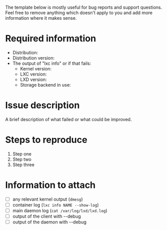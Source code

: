 The template below is mostly useful for bug reports and support questions.
Feel free to remove anything which doesn't apply to you and add more information where it makes sense.

# Required information

 * Distribution:
 * Distribution version:
 * The output of "lxc info" or if that fails:
   * Kernel version:
   * LXC version:
   * LXD version:
   * Storage backend in use:

# Issue description

A brief description of what failed or what could be improved.

# Steps to reproduce

 1. Step one
 2. Step two
 3. Step three

# Information to attach

 - [ ] any relevant kernel output (`dmesg`)
 - [ ] container log (`lxc info NAME --show-log`)
 - [ ] main daemon log (`cat /var/log/lxd/lxd.log`)
 - [ ] output of the client with --debug
 - [ ] output of the daemon with --debug
